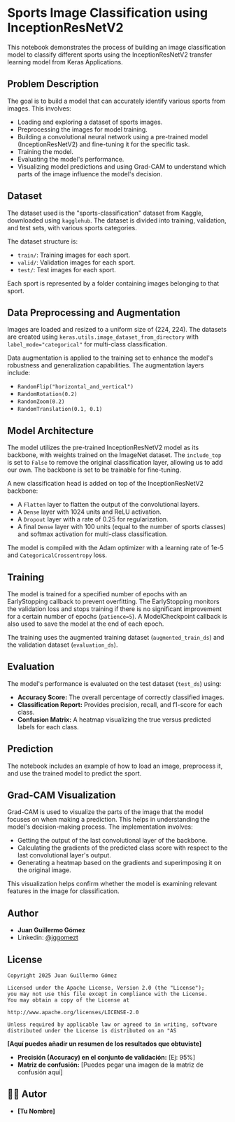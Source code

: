 # Sports Image Classification using InceptionResNetV2

This notebook demonstrates the process of building an image classification model to classify different sports using the InceptionResNetV2 transfer learning model from Keras Applications.

## Problem Description

The goal is to build a model that can accurately identify various sports from images. This involves:
- Loading and exploring a dataset of sports images.
- Preprocessing the images for model training.
- Building a convolutional neural network using a pre-trained model (InceptionResNetV2) and fine-tuning it for the specific task.
- Training the model.
- Evaluating the model's performance.
- Visualizing model predictions and using Grad-CAM to understand which parts of the image influence the model's decision.

## Dataset

The dataset used is the "sports-classification" dataset from Kaggle, downloaded using `kagglehub`. The dataset is divided into training, validation, and test sets, with various sports categories.

The dataset structure is:
- `train/`: Training images for each sport.
- `valid/`: Validation images for each sport.
- `test/`: Test images for each sport.

Each sport is represented by a folder containing images belonging to that sport.

## Data Preprocessing and Augmentation

Images are loaded and resized to a uniform size of (224, 224). The datasets are created using `keras.utils.image_dataset_from_directory` with `label_mode="categorical"` for multi-class classification.

Data augmentation is applied to the training set to enhance the model's robustness and generalization capabilities. The augmentation layers include:
- `RandomFlip("horizontal_and_vertical")`
- `RandomRotation(0.2)`
- `RandomZoom(0.2)`
- `RandomTranslation(0.1, 0.1)`

## Model Architecture

The model utilizes the pre-trained InceptionResNetV2 model as its backbone, with weights trained on the ImageNet dataset. The `include_top` is set to `False` to remove the original classification layer, allowing us to add our own. The backbone is set to be trainable for fine-tuning.

A new classification head is added on top of the InceptionResNetV2 backbone:
- A `Flatten` layer to flatten the output of the convolutional layers.
- A `Dense` layer with 1024 units and ReLU activation.
- A `Dropout` layer with a rate of 0.25 for regularization.
- A final `Dense` layer with 100 units (equal to the number of sports classes) and softmax activation for multi-class classification.

The model is compiled with the Adam optimizer with a learning rate of 1e-5 and `CategoricalCrossentropy` loss.

## Training

The model is trained for a specified number of epochs with an EarlyStopping callback to prevent overfitting. The EarlyStopping monitors the validation loss and stops training if there is no significant improvement for a certain number of epochs (`patience=5`). A ModelCheckpoint callback is also used to save the model at the end of each epoch.

The training uses the augmented training dataset (`augmented_train_ds`) and the validation dataset (`evaluation_ds`).

## Evaluation

The model's performance is evaluated on the test dataset (`test_ds`) using:
- **Accuracy Score:** The overall percentage of correctly classified images.
- **Classification Report:** Provides precision, recall, and f1-score for each class.
- **Confusion Matrix:** A heatmap visualizing the true versus predicted labels for each class.

## Prediction

The notebook includes an example of how to load an image, preprocess it, and use the trained model to predict the sport.

## Grad-CAM Visualization

Grad-CAM is used to visualize the parts of the image that the model focuses on when making a prediction. This helps in understanding the model's decision-making process. The implementation involves:
- Getting the output of the last convolutional layer of the backbone.
- Calculating the gradients of the predicted class score with respect to the last convolutional layer's output.
- Generating a heatmap based on the gradients and superimposing it on the original image.

This visualization helps confirm whether the model is examining relevant features in the image for classification.

## Author

* **Juan Guillermo Gómez**
* Linkedin: [@jggomezt](https://www.linkedin.com/in/jggomezt/)

## License

    Copyright 2025 Juan Guillermo Gómez

    Licensed under the Apache License, Version 2.0 (the "License");
    you may not use this file except in compliance with the License.
    You may obtain a copy of the License at

    http://www.apache.org/licenses/LICENSE-2.0

    Unless required by applicable law or agreed to in writing, software
    distributed under the License is distributed on an "AS

**[Aquí puedes añadir un resumen de los resultados que obtuviste]**

  * **Precisión (Accuracy) en el conjunto de validación:** [Ej: 95%]
  * **Matriz de confusión:** [Puedes pegar una imagen de la matriz de confusión aquí]

## 👨‍💻 Autor

  * **[Tu Nombre]**
